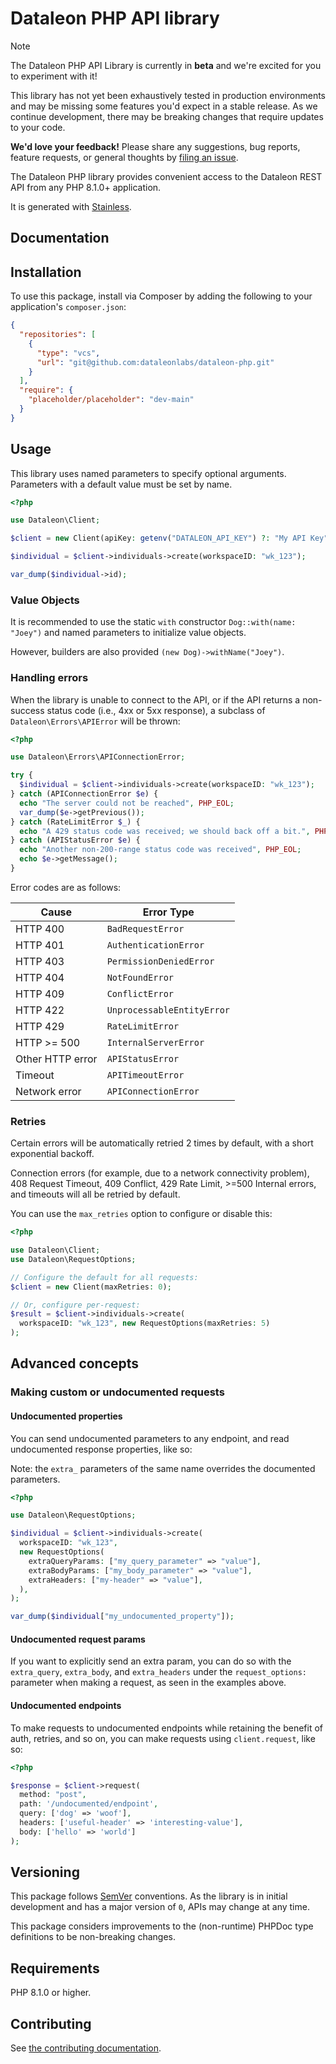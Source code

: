 # Dataleon PHP API library

> [!NOTE]
> The Dataleon PHP API Library is currently in **beta** and we're excited for you to experiment with it!
>
> This library has not yet been exhaustively tested in production environments and may be missing some features you'd expect in a stable release. As we continue development, there may be breaking changes that require updates to your code.
>
> **We'd love your feedback!** Please share any suggestions, bug reports, feature requests, or general thoughts by [filing an issue](https://www.github.com/dataleonlabs/dataleon-php/issues/new).

The Dataleon PHP library provides convenient access to the Dataleon REST API from any PHP 8.1.0+ application.

It is generated with [Stainless](https://www.stainless.com/).

## Documentation

## Installation

To use this package, install via Composer by adding the following to your application's `composer.json`:

<!-- x-release-please-start-version -->

```json
{
  "repositories": [
    {
      "type": "vcs",
      "url": "git@github.com:dataleonlabs/dataleon-php.git"
    }
  ],
  "require": {
    "placeholder/placeholder": "dev-main"
  }
}
```

<!-- x-release-please-end -->

## Usage

This library uses named parameters to specify optional arguments.
Parameters with a default value must be set by name.

```php
<?php

use Dataleon\Client;

$client = new Client(apiKey: getenv("DATALEON_API_KEY") ?: "My API Key");

$individual = $client->individuals->create(workspaceID: "wk_123");

var_dump($individual->id);
```

### Value Objects

It is recommended to use the static `with` constructor `Dog::with(name: "Joey")`
and named parameters to initialize value objects.

However, builders are also provided `(new Dog)->withName("Joey")`.

### Handling errors

When the library is unable to connect to the API, or if the API returns a non-success status code (i.e., 4xx or 5xx response), a subclass of `Dataleon\Errors\APIError` will be thrown:

```php
<?php

use Dataleon\Errors\APIConnectionError;

try {
  $individual = $client->individuals->create(workspaceID: "wk_123");
} catch (APIConnectionError $e) {
  echo "The server could not be reached", PHP_EOL;
  var_dump($e->getPrevious());
} catch (RateLimitError $_) {
  echo "A 429 status code was received; we should back off a bit.", PHP_EOL;
} catch (APIStatusError $e) {
  echo "Another non-200-range status code was received", PHP_EOL;
  echo $e->getMessage();
}
```

Error codes are as follows:

| Cause            | Error Type                 |
| ---------------- | -------------------------- |
| HTTP 400         | `BadRequestError`          |
| HTTP 401         | `AuthenticationError`      |
| HTTP 403         | `PermissionDeniedError`    |
| HTTP 404         | `NotFoundError`            |
| HTTP 409         | `ConflictError`            |
| HTTP 422         | `UnprocessableEntityError` |
| HTTP 429         | `RateLimitError`           |
| HTTP >= 500      | `InternalServerError`      |
| Other HTTP error | `APIStatusError`           |
| Timeout          | `APITimeoutError`          |
| Network error    | `APIConnectionError`       |

### Retries

Certain errors will be automatically retried 2 times by default, with a short exponential backoff.

Connection errors (for example, due to a network connectivity problem), 408 Request Timeout, 409 Conflict, 429 Rate Limit, >=500 Internal errors, and timeouts will all be retried by default.

You can use the `max_retries` option to configure or disable this:

```php
<?php

use Dataleon\Client;
use Dataleon\RequestOptions;

// Configure the default for all requests:
$client = new Client(maxRetries: 0);

// Or, configure per-request:
$result = $client->individuals->create(
  workspaceID: "wk_123", new RequestOptions(maxRetries: 5)
);
```

## Advanced concepts

### Making custom or undocumented requests

#### Undocumented properties

You can send undocumented parameters to any endpoint, and read undocumented response properties, like so:

Note: the `extra_` parameters of the same name overrides the documented parameters.

```php
<?php

use Dataleon\RequestOptions;

$individual = $client->individuals->create(
  workspaceID: "wk_123",
  new RequestOptions(
    extraQueryParams: ["my_query_parameter" => "value"],
    extraBodyParams: ["my_body_parameter" => "value"],
    extraHeaders: ["my-header" => "value"],
  ),
);

var_dump($individual["my_undocumented_property"]);
```

#### Undocumented request params

If you want to explicitly send an extra param, you can do so with the `extra_query`, `extra_body`, and `extra_headers` under the `request_options:` parameter when making a request, as seen in the examples above.

#### Undocumented endpoints

To make requests to undocumented endpoints while retaining the benefit of auth, retries, and so on, you can make requests using `client.request`, like so:

```php
<?php

$response = $client->request(
  method: "post",
  path: '/undocumented/endpoint',
  query: ['dog' => 'woof'],
  headers: ['useful-header' => 'interesting-value'],
  body: ['hello' => 'world']
);
```

## Versioning

This package follows [SemVer](https://semver.org/spec/v2.0.0.html) conventions. As the library is in initial development and has a major version of `0`, APIs may change at any time.

This package considers improvements to the (non-runtime) PHPDoc type definitions to be non-breaking changes.

## Requirements

PHP 8.1.0 or higher.

## Contributing

See [the contributing documentation](https://github.com/dataleonlabs/dataleon-php/tree/main/CONTRIBUTING.md).
